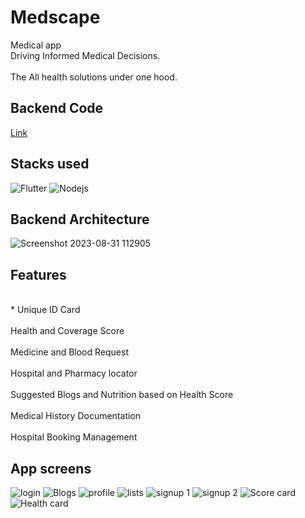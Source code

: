 # Medscape

Medical app
</br>
Driving Informed Medical Decisions.
<br/>
</br>
The All health solutions under one hood.
<br/>
## Backend Code
[Link](https://github.com/adamsyy/Medscape/tree/main/medscape-backend)
## Stacks used

![Flutter](https://img.shields.io/badge/Flutter-%2302569B.svg?style=for-the-badge&logo=Flutter&logoColor=white)
![Nodejs](https://img.shields.io/badge/Nodejs-FF8800?style=for-the-badge&logo=Nodejs&logoColor=white)

## Backend Architecture
![Screenshot 2023-08-31 112905](https://github.com/adamsyy/Medscape/assets/75473780/0e1d6b26-438d-4f8d-a939-b49ac37d32ed)

## Features
</br>
* Unique ID Card
<br/>
</br>
Health and Coverage Score
<br/>
</br>
Medicine and Blood Request
<br/>
</br>
Hospital and Pharmacy locator
<br/>
</br>
Suggested Blogs and Nutrition based on Health Score
<br/>
</br>
Medical History Documentation
<br/>
</br>
Hospital Booking Management
<br/>

## App screens

![login](https://user-images.githubusercontent.com/75473780/213473978-bb8fdd04-6357-4867-b241-4a577a9153fe.png)
![Blogs](https://user-images.githubusercontent.com/75473780/213474407-f0f86d58-ca3d-4662-a979-475f79c16c1f.png)
![profile](https://user-images.githubusercontent.com/75473780/213474420-8d134afc-887b-4c32-833e-5979b6d84734.png)
![lists](https://user-images.githubusercontent.com/75473780/213474427-748c96f8-7e92-428f-a056-003d09442250.png)
![signup 1](https://user-images.githubusercontent.com/75473780/213474440-299d92e8-52d2-4bbd-bbb9-6bdde3e151e0.png)
![signup 2](https://user-images.githubusercontent.com/75473780/213474445-bd5ef80d-2a04-4860-8cf8-32299315a5d5.png)
![Score card](https://user-images.githubusercontent.com/75473780/213474449-6dffe43a-6c4e-48b7-a2ae-7534a936a0b5.png)
![Health card](https://user-images.githubusercontent.com/75473780/213474562-8330fcc2-40c9-452f-8a17-14f3e2c419ff.png)
